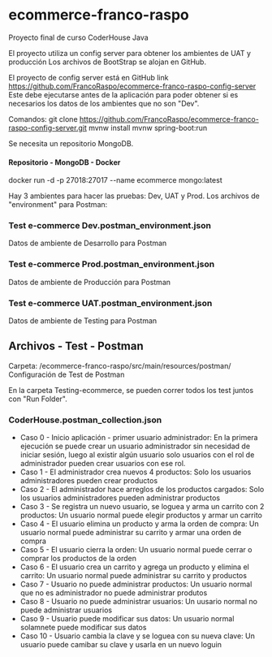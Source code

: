 # ecommerce-franco-raspo
Proyecto final de curso CoderHouse Java

El proyecto utiliza un config server para obtener los ambientes de UAT y producción
Los archivos de BootStrap se alojan en GitHub.


El proyecto de config server está en GitHub link https://github.com/FrancoRaspo/ecommerce-franco-raspo-config-server
Este debe ejecutarse antes de la aplicación para poder obtener si es necesarios los datos de los ambientes que no son "Dev".

Comandos: 
git clone https://github.com/FrancoRaspo/ecommerce-franco-raspo-config-server.git
mvnw install
mvnw spring-boot:run

Se necesita un repositorio MongoDB.

#### Repositorio - MongoDB - Docker
docker run -d -p 27018:27017 --name ecommerce mongo:latest

Hay 3 ambientes para hacer las pruebas: Dev, UAT y Prod.
Los archivos de "environment" para Postman:

### Test e-commerce Dev.postman_environment.json
Datos de ambiente de Desarrollo para Postman

### Test e-commerce Prod.postman_environment.json
Datos de ambiente de Producción para Postman

### Test e-commerce UAT.postman_environment.json
Datos de ambiente de Testing para Postman

## Archivos - Test - Postman
Carpeta: /ecommerce-franco-raspo/src/main/resources/postman/
Configuración de Test de Postman

En la carpeta Testing-ecommerce, se pueden correr todos los test juntos con "Run Folder".


### CoderHouse.postman_collection.json
* Caso 0 - Inicio aplicación - primer usuario administrador: 
  En la primera ejecución se puede crear un usuario administrador sin necesidad de iniciar sesión,
  luego al existir algún usuario solo usuarios con el rol de administrador pueden crear usuarios con ese rol.
* Caso 1 - El administrador crea nuevos 4 productos: 
  Solo los usuarios administradores pueden crear productos
* Caso 2 - El administrador hace arreglos de los productos cargados: 
  Solo los usuarios administradores pueden administrar productos
* Caso 3 - Se registra un nuevo usuario, se loguea y arma un carrito con 2 productos: 
  Un usuario normal puede elegir productos y armar un carrito
* Caso 4 - El usuario elimina un producto y arma la orden de compra: 
  Un usuario normal puede administrar su carrito y armar una orden de compra
* Caso 5 - El usuario cierra la orden: 
  Un usuario normal puede cerrar o comprar los productos de la orden
* Caso 6 - El usuario crea un carrito y agrega un producto y elimina el carrito: 
  Un usuario normal puede administrar su carrito y productos
* Caso 7 - Usuario no puede administrar productos: 
  Un usuario normal que no es administrador no puede administrar produtos
* Caso 8 - Usuario no puede administrar usuarios: 
  Un uusario normal no puede administrar usuarios
* Caso 9 - Usuario puede modificar sus datos: 
  Un usuario normal solamnete puede modificar sus datos
* Caso 10 - Usuario cambia la clave y se loguea con su nueva clave: 
  Un usuario puede camibar su clave y usarla en un nuevo loguin

